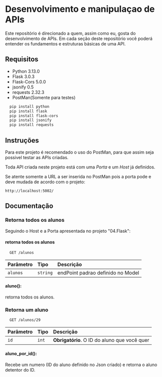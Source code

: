 
# Desenvolvimento e manipulaçao de APIs

Este repositório é direcionado a quem, assim como eu, gosta do desenvolvimento de APIs. Em cada seção deste repositório você poderá entender os fundamentos e estruturas básicas de uma API.




## Requisitos

- Python 3.13.0
- Flask 3.0.3
- Flask-Cors 5.0.0
- jsonify 0.5
- requests 2.32.3
- PostMan(Somente para testes)

```bash
  pip install python
  pip install flask
  pip install flask-cors
  pip install jsonify
  pip install requests
```
    
## Instruções

Para este projeto é recomendado o uso do PostMan, para que assim seja possivel testar as APIs criadas.

Toda API criada neste projeto está com uma *Porta* e um *Host* já definidos.

Se atente somente a URL a ser inserida no PostMan pois a porta pode e deve mudada de acordo com o projeto:

    http://localhost:5002/


## Documentação

### Retorna todos os alunos
Seguindo o Host e a Porta apresentada no projeto "04.Flask":

#### retorna todos os alunos

```http
  GET /alunos
```

| Parâmetro   | Tipo       | Descrição                           |
| :---------- | :--------- | :---------------------------------- |
| `alunos` | `string` | endPoint padrao definido no Model |

#### aluno():

retorna todos os alunos.

### Retorna um aluno

```http
  GET /alunos/29
```

| Parâmetro   | Tipo       | Descrição                                   |
| :---------- | :--------- | :------------------------------------------ |
| `id`      | `int` | **Obrigatório**. O ID do aluno que você quer |

#### aluno_por_id():

Recebe um numero (ID do aluno definido no Json criado) e retorna o aluno detentor do ID.

